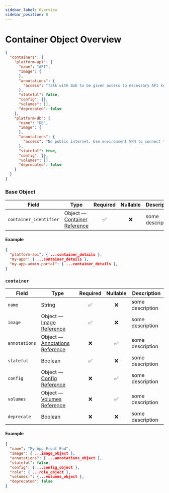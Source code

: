 ```yaml
---
sidebar_label: Overview
sidebar_position: 0
---
```

# Container Object Overview

```json
{
  "containers": {
    "platform-api": {
      "name": "API",
      "image": {
      },
      "annotations": {
        "access": "Talk with Bob to be given access to necessary API keys"
      },
      "stateful": false,
      "config": {},
      "volumes": [],
      "deprecated": false
    },
    "platform-db": {
      "name": "DB",
      "image": {
      },
      "annotations": {
        "access": "No public internet. Use environment VPN to connect to db for development"
      },
      "stateful": true,
      "config": {},
      "volumes": [],
      "deprecated": false
    }
  }
}
```

### Base Object
| Field                  | Type                               | Required | Nullable | Description      |
|------------------------|------------------------------------|:--------:|:--------:|------------------|
| `container_identifier` | Object — [Container Reference]("") | ✅        | ❌        | some description |

#### Example
```json
{
  "platform-api": { ...container_details },
  "my-app": { ...container_details },
  "my-app-admin-portal": { ...container_details },
}
```

### `container`

| Field         | Type                                 | Required | Nullable | Description      |
|---------------|--------------------------------------|:--------:|:--------:|------------------|
| `name`        | String                               | ✅        | ❌        | some description |
| `image`       | Object — [Image Reference]("")       | ✅        | ❌        | some description |
| `annotations` | Object — [Annotations Reference]("") | ❌        | ✅        | some description |
| `stateful`    | Boolean                              | ✅        | ❌        | some description |
| `config`      | Object — [Config Reference]("")      | ❌        | ✅        | some description |
| `volumes`     | Object — [Volumes Reference]("")     | ❌        | ✅        | some description |
| `deprecate`   | Boolean                              | ❌        | ❌        | some description |

#### Example
```json
{
  "name": "My App Front End",
  "image": { ...image_object },
  "annotations": { ...annotations_object },
  "stateful": false,
  "config": { ...config_object },
  "role": { ...role_object },
  "volumes:": {...volumes_object },
  "deprecated": false
}
```
